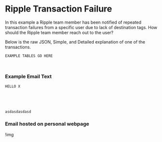 # Ripple Transaction Failure

In this example a Ripple team member has been notified of repeated transaction failures from a specific user due to lack of destination tags. How should the Ripple team member reach out to the user?

Below is the raw JSON, Simple, and Detailed explanation of one of the transactions. 
```
EXAMPLE TABLES GO HERE



```


### Example Email Text

```
HELLO X





asdasdasdasd
```

### Email hosted on personal webpage
!img
